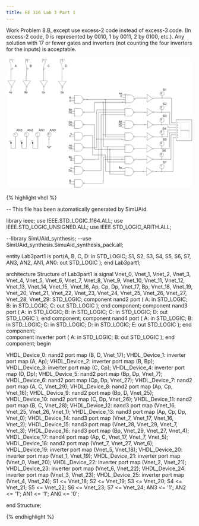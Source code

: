 ```yaml
---
title: EE 316 Lab 3 Part 1
---
```

Work Problem 8.B, except use excess-2 code instead of excess-3 code. (In excess-2 code, 0 is represented by 0010, 1 by 0011, 2 by 0100, etc.). Any solution with 17 or fewer gates and inverters (not counting the four inverters for the inputs) is acceptable.

<img src="/images/ee316-lab3part1.PNG" class="blur">

{% highlight vhdl %}

-- This file has been automatically generated by SimUAid.

library ieee;
use IEEE.STD_LOGIC_1164.ALL;
use IEEE.STD_LOGIC_UNSIGNED.ALL;
use IEEE.STD_LOGIC_ARITH.ALL;

--library SimUAid_synthesis;
--use SimUAid_synthesis.SimuAid_synthesis_pack.all;

entity Lab3part1 is
port(A, B, C, D: in STD_LOGIC;
    S1, S2, S3, S4, S5, S6, S7, AN3, AN2, AN1, 
    AN0: out STD_LOGIC
    );
end Lab3part1;

architecture Structure of Lab3part1 is
	signal 
    Vnet_0, Vnet_1, Vnet_2, Vnet_3, Vnet_4, Vnet_5, Vnet_6, Vnet_7, Vnet_8, Vnet_9, 
    Vnet_10, Vnet_11, Vnet_12, Vnet_13, Vnet_14, Vnet_15, Vnet_16, Ap, Cp, Dp, 
    Vnet_17, Bp, Vnet_18, Vnet_19, Vnet_20, Vnet_21, Vnet_22, Vnet_23, Vnet_24, Vnet_25, 
    Vnet_26, Vnet_27, Vnet_28, Vnet_29: STD_LOGIC;
        component nand2
        port (
                A: in STD_LOGIC;
                B: in STD_LOGIC;
                C: out STD_LOGIC
        );
        end component;
        component nand3
        port (
                A: in STD_LOGIC;
                B: in STD_LOGIC;
                C: in STD_LOGIC;
                D: out STD_LOGIC
        );
        end component;
        component nand4
        port (
                A: in STD_LOGIC;
                B: in STD_LOGIC;
                C: in STD_LOGIC;
                D: in STD_LOGIC;
                E: out STD_LOGIC
        );
        end component;	
        component inverter
        port (
                A: in STD_LOGIC;
                B: out STD_LOGIC
        );
        end component;
begin

VHDL_Device_0: nand2 port map (B, D, Vnet_17);
VHDL_Device_1: inverter port map (A, Ap);
VHDL_Device_2: inverter port map (B, Bp);
VHDL_Device_3: inverter port map (C, Cp);
VHDL_Device_4: inverter port map (D, Dp);
VHDL_Device_5: nand2 port map (Bp, Dp, Vnet_7);
VHDL_Device_6: nand2 port map (Cp, Dp, Vnet_27);
VHDL_Device_7: nand2 port map (A, C, Vnet_29);
VHDL_Device_8: nand2 port map (Ap, Cp, Vnet_16);
VHDL_Device_9: nand2 port map (Bp, D, Vnet_25);
VHDL_Device_10: nand2 port map (C, Dp, Vnet_26);
VHDL_Device_11: nand2 port map (B, C, Vnet_28);
VHDL_Device_12: nand3 port map (Vnet_16, Vnet_25, Vnet_26, Vnet_1);
VHDL_Device_13: nand3 port map (Ap, Cp, Dp, Vnet_0);
VHDL_Device_14: nand3 port map (Vnet_7, Vnet_17, Vnet_16, Vnet_2);
VHDL_Device_15: nand3 port map (Vnet_28, Vnet_29, Vnet_7, Vnet_3);
VHDL_Device_16: nand3 port map (Bp, Vnet_29, Vnet_27, Vnet_4);
VHDL_Device_17: nand4 port map (Ap, C, Vnet_17, Vnet_7, Vnet_5);
VHDL_Device_18: nand2 port map (Vnet_7, Vnet_27, Vnet_6);
VHDL_Device_19: inverter port map (Vnet_5, Vnet_18);
VHDL_Device_20: inverter port map (Vnet_1, Vnet_19);
VHDL_Device_21: inverter port map (Vnet_0, Vnet_20);
VHDL_Device_22: inverter port map (Vnet_2, Vnet_21);
VHDL_Device_23: inverter port map (Vnet_6, Vnet_22);
VHDL_Device_24: inverter port map (Vnet_3, Vnet_23);
VHDL_Device_25: inverter port map (Vnet_4, Vnet_24);
S1 <= Vnet_18;
S2 <= Vnet_19;
S3 <= Vnet_20;
S4 <= Vnet_21;
S5 <= Vnet_22;
S6 <= Vnet_23;
S7 <= Vnet_24;
AN3 <= '1';
AN2 <= '1';
AN1 <= '1';
AN0 <= '0';

end Structure;

{% endhighlight %}
